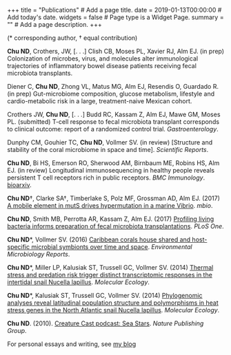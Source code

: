 +++
title = "Publications"  # Add a page title.
date = 2019-01-13T00:00:00  # Add today's date.
widgets = false  # Page type is a Widget Page.
summary = ""  # Add a page description.
+++

(* corresponding author, † equal contribution)

**Chu ND**, Crothers, JW, [. . .] Clish CB, Moses PL, Xavier RJ, Alm EJ. (in prep) Colonization of microbes, virus, and molecules alter immunological trajectories of inflammatory bowel disease patients receiving fecal microbiota transplants.

Diener C, **Chu ND**, Zhong VL, Matus MG, Alm EJ, Resendis O, Guardado R. (in prep) Gut-microbiome composition, glucose metabolism, lifestyle and cardio-metabolic risk in a large, treatment-naive Mexican cohort.

Crothers JW, **Chu ND**, [. . .] Budd RC, Kassam Z, Alm EJ, Mawe GM, Moses PL. (submitted) T-cell response to fecal microbiota transplant corresponds to clinical outcome: report of a randomized control trial. *Gastroenterology*.

Dunphy CM, Gouhier TC, **Chu ND**, Vollmer SV. (in review) [Structure and stability of the coral microbiome in space and time]. *Scientific Reports*.

**Chu ND**, Bi HS, Emerson RO, Sherwood AM, Birnbaum ME, Robins HS, Alm EJ. (in review) Longitudinal immunosequencing in healthy people reveals persistent T cell receptors rich in public receptors. *BMC Immunology*. [bioarxiv](https://www.biorxiv.org/content/early/2018/02/08/262667).

**Chu ND**†, Clarke SA†, Timberlake S, Polz MF, Grossman AD, Alm EJ. (2017) [A mobile element in mutS drives hypermutation in a marine Vibrio](https://mbio.asm.org/content/8/1/e02045-16). *mbio*.

**Chu ND**, Smith MB, Perrotta AR, Kassam Z, Alm EJ. (2017) [Profiling living bacteria informs preparation of fecal microbiota transplantations](https://journals.plos.org/plosone/article?id=10.1371/journal.pone.0170922). *PLoS One*.

**Chu ND**\*, Vollmer SV. (2016) [Caribbean corals house shared and host-specific microbial symbionts over time and space](https://onlinelibrary.wiley.com/doi/full/10.1111/1758-2229.12412). *Environmental Microbiology Reports*.

**Chu ND**\*, Miller LP, Kalusiak ST, Trussell GC, Vollmer SV. (2014) [Thermal stress and predation risk trigger distinct transcriptomic responses in the intertidal snail Nucella lapillus](https://onlinelibrary.wiley.com/doi/full/10.1111/mec.12994). *Molecular Ecology*.

**Chu ND**\*, Kalusiak ST, Trussell GC, Vollmer SV. (2014) [Phylogenomic analyses reveal latitudinal population structure and polymorphisms in heat stress genes in the North Atlantic snail Nucella lapillus](https://onlinelibrary.wiley.com/doi/full/10.1111/mec.12681). *Molecular Ecology*.

**Chu ND**. (2010). [Creature Cast podcast: Sea Stars](http://creaturecast.org/archives/1360-creaturecast-sea-stars). *Nature Publishing Group*. 

For personal essays and writing, see [my blog](https://nathanieldchu.github.io/blog)
